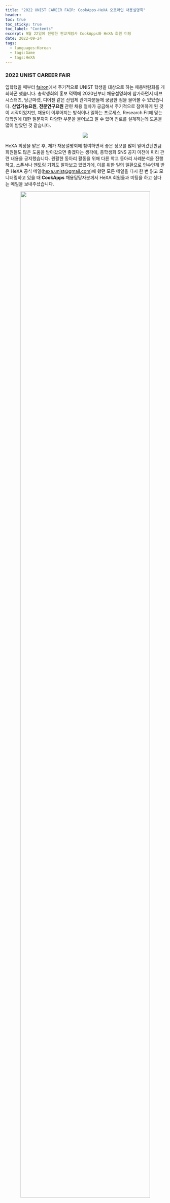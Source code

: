 ```yaml
---
title: "2022 UNIST CAREER FAIR: CookApps-HeXA 오프라인 채용설명회"
header:
toc: true
toc_sticky: true
toc_label: "Contents"
excerpt: 9월 22일에 진행한 판교게임사 CookApps와 HeXA 회원 미팅
date: 2022-09-24
tags:
  - languages:Korean
  - tags:Game
  - tags:HeXA
---
```

### 2022 UNIST CAREER FAIR
입학했을 때부터 [fairon](https://www.fairon.co.kr/)에서 주기적으로 UNIST 학생을 대상으로 하는 채용박람회를 개최하곤 했습니다. 총학생회의 홍보 덕택에 2020년부터 채용설명회에 참가하면서 데브시스터즈, 당근마켓, 디어젠 같은 산업체 관계자분들께 궁금한 점을 물어볼 수 있었습니다. __산업기능요원__, __전문연구요원__ 관련 채용 절차가 궁금해서 주기적으로 참여하게 된 것이 시작이었지만, 채용이 이루어지는 방식이나 일하는 프로세스, Research Fit에 맞는 대학원에 대한 질문까지 다양한 부분을 물어보고 알 수 있어 진로를 설계하는데 도움을 많이 받았던 것 같습니다.

<p align="center"><img src="/assets/images/2022UCF.png"></p>

HeXA 회장을 맡은 후, 제가 채용설명회에 참여하면서 좋은 정보를 많이 얻어갔던만큼 회원들도 많은 도움을 받아갔으면 좋겠다는 생각에, 총학생회 SNS 공지 이전에 미리 관련 내용을 공지했습니다. 원활한 동아리 활동을 위해 다른 학교 동아리 사례분석을 진행하고, 스폰서나 멘토링 기회도 알아보고 있었기에, 이를 위한 일의 일환으로 인수인계 받은 HeXA 공식 메일(hexa.unist@gmail.com)에 왔던 모든 메일을 다시 한 번 읽고 모니터링하고 있을 때 __CookApps__ 채용담당자분께서 HeXA 회원들과 미팅을 하고 싶다는 메일을 보내주셨습니다.

<p align="center"><img style="width: 90%" src="/assets/images/CookAppsMail.png"></p>

HeXA 내에서 게임개발에 관심이 있는 회원들이 여러 프로젝트를 진행하고 있었기에, 몇 번의 메일을 주고받은 후 최종적으로 22일에 3시에 만날 팀, 4시에 만날 팀으로 팀을 나눈 후 관심있는 회원들을 인솔하여 부스에서 미팅을 할 수 있도록 하였습니다.

### CookApps 미팅까지 이모저모
<p align="center"><img style="width: 80%" src="/assets/images/CookApps.jpg"></p>

2시 30분 즈음에 인솔을 위해 연구실에서 미리 공학관 110동으로 내려가 여러 사항을 확인했었습니다. CookApps 부스는 110동 크래프톤 부스 옆에 위치해있었기에 미리 인사도 드릴겸 가까운 카페인 **더치앤빈**에 들러 사비로 아메리카노를 구입 후, 채용담당자 3분께 전달하였습니다. 이 과정에서 3시에 10명 정도, 4시에 3명 정도의 회원이 올 것을 전달해드렸고, 108동에서 3시까지 회원분들을 기다린 후 인솔하였습니다.

<p align="center"><img style="width: 70%" src="/assets/images/CookAppsMeet.jpg"></p>
<p align="center"><span style="font-size:0.9em; color: gray;">회원들을 기다리면서 찍은 사진. 찍은 사진이 이것밖에 없다... 좀 더 찍어둘걸...</span></p>

미팅에서 CookApps와 채용과 관련된 좋은 정보를 많이 얻을 수 있었는데, 실제로 현업 경험이 있으신 선배들이 좋은 질문을 많이 해주셔서 그런지 혼자 CAREER FAIR에 참여했을 때보다 얻는게 많았던 것 같습니다.

### CookApps
#### 세 줄 요약
{% capture notice %}
- 스튜디오당 20 - 30명 정도로 이루어지며, 개발자는 5 - 6명, 총 4개의 스튜디오가 있습니다. 기획자, 디자이너, 개발자로 크게 포지션이 분리되며, 이 과정이 포지션별로 분리된 것이 아닌 자유롭게 소통 가능하여 게임 개발 프로세스 여러 분야에 참여할 수 있습니다.
- 크게 개발자 포지션은 게임/기술지원팀 클라이언트 개발자, 사내 시스템 개발자가 있으며, 게임 클라이언트 개발자는 게임 개발 위주, 기술지원팀 클라이언트 개발자는 R&D 위주, 사내 시스템 개발자는 풀스택 엔지니어라고 보시면 될 것 같습니다.
- 채용 과정은 크게 (1) 이력서 및 포트폴리오 심사 (2) 과제 심사 (3) 면접으로 이루어지며, 보충역 대상자에 대해 산업기능요원, 그리고 석사 이상의 전문연구요원을 받고 있습니다. 현역 산업기능요원 TO는 없으며, 신입 및 전직 둘 다 받습니다.
{% endcapture %}
<div class="notice--warning" style="font: 0.85em;">{{ notice | markdownify }}</div>

#### 규모와 개발 프로세스
**CookApps**는 **모바일 게임**을 전문적으로 만드는 회사로, **Facebook Game** 제작으로부터 시작되었기에 프레임워크(Android, ios Nattive 등)가 비슷한 모바일 게임 분야로 진출하게 되었다고 합니다. 

<p align="center"><img style="width: 90%" src="/assets/images/CookAppsPaint.png"></p>

**4개의 스튜디오**를 운영하고 있으며 **북미 시장**을 주요 타겟층으로 잡고 **캐주얼, RPG 장르 게임**을 주로 밀고 있다고 합니다. 스튜디오당 **20 - 30명**의 인원으로 함께 일하고 있으며, **개발자는 스튜디오당 5 - 6명**이라고 합니다. 스튜디오는 크게 **기획팀, 디자인팀, 개발자팀**으로 나뉘지만, 개발자도 기획이나 디자인 등에 참여할 수 있는 등 게임 개발과정에서 다양한 프로세스를 경험할 수 있다고 이야기해주셨습니다. 다만, 전반적인 프로젝트의 기획은 기획자가 전담한다고 합니다. 아무래도 기획자는 시장조사 같은 게임 비즈니스 분야를 담당하는 것 같습니다. 

실제로 단순 창작욕구보다는 **수익성**이 좋은 게임을 추구하며, 앱스토어나 Play스토어의 상위권 게임들이 왜 성공했는지를 세부적으로 분석하며 게임 기획을 진행합니다. 게임 기획은 시나리오, BM, 시스템 등 게임의 다양한 부분에 대해 세부적으로 이루어지며, **시나리오 작가**도 세세한 대사를 제시하는 등 이 과정에서 함께한다고 합니다. 개발 기간은 보통 1년, 길어도 2년으로 트렌드의 민감한 모바일 게임 시장에 대응하기 위해서 tight하게 개발이 이루집니다. 그래서 인디 게임 감성을 좋아하는 개발자는 회사에 취직하면 고통받을 수 있다고...

디자인팀은 크게 **원화, UI, 이펙트**로 나뉘며, 추가적으로 **애니메이션**, 그리고 **Unity, blender**를 이용한 **3D 모델링** 과정도 개발자와 함께 한다고 합니다. 위에서 언급했듯, **북미 시장**을 타겟으로 하는지라 원화가 북미 유저들이 좋아할만한 **개성있는 스타일**인 것을 확인해볼 수 있습니다.

개발은 주로 **Unity** 기반으로, **Git**을 이용하여 버전 관리가 진행되며, **Jira, Asana**를 통해 업무 프로세스 관리, **Confluence**를 이용하여 아카이빙 등이 진행된다고 합니다. 다만, 스튜디오별로 논의 후 Project Managing Tool을 결정하는 경우가 많으며, 즉각적인 소통은 주로 **사내 메신저**를 사용한다고 합니다.

#### 채용 과정과 포지션
##### 채용과정
<p align="center"><img style="width: 90%" src="/assets/images/CookAppsProcess.png"></p>

채용과정을 조금 더 이해하기 쉽게 요약해보면 아래와 같이 요약할 수 있을 것 같습니다.

{% capture notice %}
**기본 서류 및 포트폴리오 심사 - (기간을 둔 후) 프로그래밍 과제 심사 - 면접**
{% endcapture %}
<div class="notice--warning" style="font: 0.9em;">{{ notice | markdownify }}</div>

최근 회사들의 트렌드가 단순 알고리즘 위주의 Coding Test보다는 과제를 주고 일정 기간 안에 해결해오는 형식으로 변하고 있다는 이야기를 들었는데, CookApps도 그러한 것 같았습니다. 부가적으로 다른 회사도 Coding Test를 보더라도 여러 선택지를 두고 하나만 한두개만 풀어보는 식으로 진행한다는 이야기를 들을 수 있었습니다.

서류의 경우는 **Resume**와 **Portfolio**로 나뉜다고 볼 수 있으며, **포트폴리오는 자유형식**이라고 합니다. <strong><u>좋은 게임을 분석하면서 특정 중요 아이템이나 스킬, 시스템을 왜 만들었는지, 그리고 게임에 어떤 역할을 하고 있는지 분석한다면 게임에 대한 깊은 이해와 더불어 더 좋은 포트폴리오를 만드는데 도움이 될 것</u></strong>이라고 조언을 주시기도 했습니다.

실제로 경력직의 경우에는 경력 기술서(Resume)를 주로 보지만, **신입 채용의 경우에는 포트폴리오에 집중**한다고 합니다. <strong><u>어떤 프로젝트에서 어떤 역할을 담당하고 경험했는지를 중요하게 여기며, 개발자의 경우에는 Github 내용을 검토하는 것을 선호</u></strong>한다고 합니다. 실제로 기술적인 부분은 신입의 경우, 비슷한 실력인 경우가 많다고 이야기해주시기도 하셨습니다.

포트폴리오가 자유형식이라 어떤 형식으로 만들어야할지 감이 잘 안 잡히기도 하는데, Github을 꾸미는 것 이외의 정리 또는 눈에 띄고 싶은 것이 있다면 notion이나 PDF로 자료를 만들어보는 것도 나쁘지 않을 것 같다는 생각이 듭니다. 아래가 좋은 예시들 중 하나가 아닐까 싶어 자료로 제시합니다.

{% capture notice %}
- **드림코딩의 Github Readme 꾸미기:** [https://youtu.be/w9DfC2BHGPA](https://youtu.be/w9DfC2BHGPA)
- **김현준(H43RO)님의 Notion:** [https://haero.notion.site/haero/H43RO-7151be77ee0c4ca2b7e073a9156b3b2e](https://haero.notion.site/haero/H43RO-7151be77ee0c4ca2b7e073a9156b3b2e)
- **재료공학자 지망생 김민재 님의 포트폴리오:** [https://mj3259.github.io/assets/pdf/portfolio.pdf](https://mj3259.github.io/assets/pdf/portfolio.pdf)
{% endcapture %}
<div class="notice--warning" style="font: 0.85em;">{{ notice | markdownify }}</div>


##### 포지션1/2. 게임/기술지원팀 클라이언트 개발자
**게임 클라이언트 개발자**와 **기술지원팀 클라이언트 개발자**는 기본적으로 요구되는 기술스택이 비슷합니다. 다만, <strong><u>게임 개발</u></strong> 분야에 조금 더 치중하고 싶으면 **게임 클라이언트 개발자**(**[RPG 게임](https://www.cookapps.com/careers/jobDetail/324)** / **[캐주얼 게임](https://www.cookapps.com/careers/jobDetail/192)**)가 맞고, <strong><u>게임에 사용되는 기술에 대한 선제적 탐구 및 R&D</u></strong>에 더 치중하고 싶다면 **[기술지원팀 클라이언트 개발자](https://www.cookapps.com/careers/jobDetail/340)** 포지션이 더 맞다고 소개해주셨습니다.

##### 포지션3. 사내 시스템 개발자
**[사내 시스템 개발자](https://www.cookapps.com/careers/jobDetail/367)** 포지션은 사실상 **풀스택 개발자**로 스튜디오당 1 - 2명 정도로 많이 뽑는 포지션은 아니라고 했습니다. 게임 개발에 웹/앱 분야의 프론트엔드/백엔드 포지션이 그렇게 많이 필요한 것은 아니기 때문에 게임 개발에 직접적으로 연결된 클라이언트 개발자 인력이 더 많이 필요한 것으로 보였습니다.

##### 채용 이후
채용 후 **인턴 기간**은 주로 **3개월**동안 진행된다고 합니다. **처음 1달은 게임 개발과 관련된 교육을 진행하며, 남은 2달동안은 자신이 만들고 싶은 게임을 기획해서 제작**한다고 합니다. 이 때, 장르는 꼭 CookApps에서 주력으로 하고 있는 RPG나 캐주얼 게임이 아니어도 상관없다고 합니다. 

1 - 2년간의 게임 개발 그리고 출시 이후에는 마케팅 팀의 예산을 할당받아 홍보가 진행되며, 프로젝트 팀에서 마케팅 팀으로 소재, 이미지, 영상 등을 제공하며 협력이 이루어진다고 합니다. 운영 중에는 <strong><u>데이터팀이 유저수, 이탈률, 구매 전환률 등을 모니터링하며 평가</u></strong>하며, <strong><u>보통 D+7 때의 유저수를 중요하게 여기고, D+180이 되면 유저 생애 가치(LTV, Lifetime Value)를 평가하여 게임 서비스 유지 혹은 종료 등을 고민</u></strong>하다고 합니다.

#### 극복해야할 점
미팅 중에 회원들과 함께 회사 입장에서 여러 민감한 부분도 많이 물어봤는데, CookApps가 아직 부족한 부분에 대해서도 친절히 설명해주시고 극복하기 위해 노력하고 있는 점을 소개해주셔서 개인적으로 굉장히 인상 깊었던 것 같습니다.

__운영__

최근에 SNS를 불태우고 있는 **카카오게임즈 우마무스메 간담회** 이야기를 시작으로 **게임 운영**이나 **유저 피드백** 측면에 대해 CookApps는 어떻게 하고 있는지 여러 질문을 했었습니다. 채용담당자분께서 이는 CookApps에서도 부족하다고 생각되는 부분이라고 생각하신다고 이야기를 시작하시며 아무래도 소규모로 많은 게임이 운영하다보니 유저 피드백을 적극적으로 실시간으로 반영하는 것이 매우 어렵다고 이야기하셨습니다. 최근 개발한 게임에서도 이로 인한 문제가 종종 발생했고, 이를 보완하기 위해서 **다양한 소통 방식을 계획**하고 있다고도 하셨습니다. 

뒤에서 적을 내용이기도 하지만, 실제로 모바일 게임의 수명이 길지 않고, 많은 게임을 만들어본 데이터를 바탕으로 게임을 성공시키려는 전략을 진행하고 있다보니 더 힘든 면도 있는 것 같습니다. 다만, 이를 극복하기 위해 다양한 고민을 하고 있는 점을 확인하며, 정말로 좋은 게임을 만들기 위해서 다양한 방향으로 고민하고 있다는 것을 느낄 수 있어서 인상 깊었습니다.<br>

__QA__

현재 따로 QA 전문가가 있어 품질을 체계적으로 관리하기 보다는 스튜디오 관계자분들이 직접 플레이해보고 자체적으로 QA가 이루어지고 있다고 이야기해주셨습니다. 다만, 온라인으로 연동되어 진행되는 게임들은 **유저의 유치와 유지**에 게임의 수명이 걸려있다보니 BM(Business Management)에 대한 연구도 계속 진행하고 있고, **유저 유치 경험과 관련된 Senior를 지속적으로 뽑아 이러한 문제를 해결**하려고 하신다고 설명해주셨습니다.<br>

__수익, 그리고 혁신과 독창성__

CookApps가 최종적으로 추구하는 게임은 **수익을 잘 내는 게임**입니다. 혁신적인 게임이라 하면 기존에 시장에 나와있지 않았지만 많은 사람들에게 사랑받으며 새로운 트렌드를 개척하는 게임을 말합니다. 실험적인 성격이 강하며 개발 기간과 비용도 더 높고 성공 확률도 낮은 편입니다. CookApps의 경우, 이러한 개발에 투자할 정도로 규모가 크지는 않기 때문에, 자칫하면 독이 될 가능성이 높습니다. 대신 기존에 시장에 나와있는 트렌디한 게임들을 벤치마킹하고 독창적인 시스템을 추가하고 결합하는 등 변화시켜 작은 성공을 이어나가는 것에 집중하고 있다고 합니다.

실제로 **손익분기점(BEP)를 기준으로 평가하여 10개의 게임을 개발하면 1, 2개 정도가 성공할까말까 수준**이며, 수익의 출처도 시장에 따라 다양하여 여러 방향으로 잘 선택해야한다고 설명해주셨습니다. 게임 내 재화 구매가 주 수입인 경우도 있고, 광고가 절반 이상의 수익을 내는 경우도 있다고 하시며 인도와 북미의 예시를 들어주시기도 하셨습니다. **인도와 같은 경우에는 non-paid user라고 구매는 없지만 광고 보상을 적극적으로 사용하는 유저가 많고, 북미의 경우에는 광고 단가(CPI, cost per install)가 낮아 수익성이 적다고 합니다.**

장기간 대규모 유저가 확보된 대기업 게임의 경우에는 IP를 활용한 굿즈 등으로 수익을 내기도 하지만 CookApps는 이런 수익을 기대하기는 어려운 편이라고 합니다. **그럼에도 최근에는 캐릭터 디자인 등에 대해서는 변리사와 함께 상표권 등록을 하는 등 IP 부분에서도 많은 노력을 기울이고 있다고 말해주셨습니다.**

### 후기
<p align="center"><img style="width: 90%" src="/assets/images/CookAppsGoods.jpg"></p>
<p align="center"><span style="font-size:0.9em; color: gray;">CookApps로부터 받은 어마어마한 양의 굿즈와 동아리방에 오자마자 다시 코딩을 시작한 HeXA 회원들</span></p>

코로나 감염이나 일정 때문에 참여하지 못한 회원들을 위해 추후 HeXA를 대상으로 Zoom으로 진행하는 CookApps 온라인 채용설명회를 요청함과 동시에, 방학 중에 단체로 CookApps에 방문할 시 회사 탐방과 함께 기술적인 질문도 받을 수 있도록 도움을 주겠다는 말씀을 해주셔서 감사했습니다. 한 번 기획해봐야할 것 같습니다! :) 

미래에 게임 개발을 꿈꿀 신입생들 위주로 받은 굿즈를 양보하긴 했지만, 미팅에서의 여러 이야기를 통해 그 이상으로 많은 것을 배워간 시간이기도 했던 것 같습니다. 실제로 연락을 주신 채용담당자분께서 여러 게임 회사를 거쳐오셨기에, 과거 인디게임 개발자를 꿈꾸다가, 고등학생 때 만화 기술 연구 및 창작자로 진로를 바꾼 입장에서 여러 재밌는 이야기를 많이 들을 수 있었습니다. 

게임 개발을 하고 있는 회원을 상대로 여러 조언을 남겨주셨는데 인디게임 개발자와 의사결정에 대한 조언이 특히 인상깊었습니다. 인디 개발자들이 많이 하는 고민이 나만의 게임을 만들고 싶은데 아트, 사운드 등 능력이 부족한데, 그렇다고 개발사에 취업을 하면 내가 만들고 싶은 게임을 만들 수 있을지 걱정하는 딜레마에 빠지게 됩니다. 반드시 완벽한 게임을 한번에 만들어내야 한다는 집착을 버리고 일단 단순한 것이라도 하나씩 만들어서 출시해보는 것이 매우 중요하며, 그 과정에서 얻은 데이터와 경험이 더 좋은 게임을 만드는데 사용된다고 강조해주셨습니다. 또한 개발 도중에 의사결정 충돌이 생길 시, 무조건 기존의 데이터를 기준으로 판단하여 기존의 시장에서 수익성을 낸 게임과 유사한 방향으로 결정된다는 CookApps의 의사결정 프로세스에 대해서 소개해주시기도 했습니다.

### HeXA의 미래
역설적으로 인디게임 개발자가 독창적이고 혁신적인 게임 개발의 위해 돈이 필요한 것처럼, HeXA라는 동아리를 운영하면서도 많은 딜레마와 고민을 겪곤 합니다.

막 동아리에 들어왔던 시점에는 동아리가 다루고 있는 분야가 너무 비대해지고, COVID-19 팬데믹까지 겹쳐 혼란스러운 면이 가중됐었고, 2년동안 간부진으로써 동아리 내에서 여러 의사결정을 하면서 **현업자들과의 소통**과 **스폰서의 지원**, **동아리 시스템의 개편** 등 여러 필요한 부분이 갈수록 눈에 밟히는 것 같습니다.

개발의 즐거움을 느끼기 위해 **함께 프로젝트를 진행할 사람**을 찾고, 진로를 위해 **정보 수집과 성과**를 지속적으로 내는 것 사이의 균형을 잡는데 있어, 그리고 어느 정도로 분야를 확장하고 제한할지 고민하는데 있어 아직까지 미숙한 부분이 많다고 느낍니다. **멘토링**도 아직 개인 인맥의 영향을 많이 받고, **스폰서**도 아직까지 조사가 많이 필요한 시점이라고 생각합니다.

소통과 지원의 첫 단추였던 D2 Campus Partners 재선정에 실패하고, 동아리 시스템 개편에는 여러 골머리를 앓고 있는 등 앞으로도 많이 실패를 겪을 것이라고 생각합니다. 그러나 프로젝트 시스템과 앱/웹, 게임, 해킹으로 분야를 확립하고, 인수인계를 위한 의사결정 양식 및 템플릿 제작에 대한 기초공사를 시작하는 등 작은 성공도 거두고 있습니다. 이번 CookApps 미팅은 감사하게도 회사 측의 제안으로 진행하게 되었지만, 앞으로는 선제적으로 그리고 적극적으로 움직이고, 앞으로도 잘 할 수 있도록 후대 간부진에게 관련 경험을 쌓게하여 개발의 즐거움과 동시에 부가가치를 지속적으로 창출할 수 있는 시스템을 만들어주는 것이 중요할 것입니다. 

아마, 졸업할 때까지 HeXA와 엮여있을 가능성이 높은지라 열심히 해봐야겠네요. \
소통은 언제든지 환영입니다 :) 아래 메일로 언제든지 연락주세요 :D

{% capture notice %}
**HeXA 대표 메일:** hexa.unist@gmail.com \
**개인 메일:** d02reams@unist.ac.kr
{% endcapture %}
<div class="notice--warning" style="font: 0.85em;">{{ notice | markdownify }}</div>

긴 글 읽어주셔서 감사합니다!

{% capture notice %}
먼저, 좋은 제안해주신 CookApps 채용담당자분들과 함께 미팅에 참여하고 이 글을 쓰는데 많은 도움주신 HeXA 회원분들께 감사의 말씀을 드립니다.

**Special Thanks to. CookApps, 이서윤, 오주한, 임재민, 배상현, 조은호**
- **CookApps 홈페이지:** [https://www.cookapps.com/](https://www.cookapps.com/)
- **CookApps 채용 사이트:** [https://www.cookapps.com/careers/list](https://www.cookapps.com/careers/list)
{% endcapture %}
<div class="notice--warning" style="font: 0.85em;">{{ notice | markdownify }}</div>
